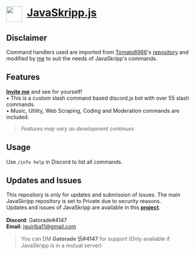 # <img align="top" src="https://github.com/Jed556/JavaSkripp-Public/blob/main/JavaSkripp.svg" width="42" height="42"/> &nbsp;[JavaSkripp.js](https://discord.com/oauth2/authorize?client_id=881308119383302165&permissions=8&scope=bot%20applications.commands) <br/>

## Disclaimer
Command handlers used are imported from [Tomato6966](https://github.com/Tomato6966)'s [repository](https://github.com/Tomato6966/Discord-js-handler-slash-Commands) and modified by [me](https://github.com/Jed556) to suit the needs of JavaSkripp's commands.

## Features
[**Invite me**](https://discord.com/oauth2/authorize?client_id=881308119383302165&permissions=8&scope=bot%20applications.commands) and see for yourself! <br/>
• This is a custom slash command based discord.js bot with over 55 slash commands. <br/>
• Music, Utility, Web Scraping, Coding and Moderation commands are included. <br/>
>*Features may vary as development continues*

## Usage
Use ```/info help``` in Discord to list all commands.

## Updates and Issues
This repository is only for updates and submission of issues. The main JavaSkripp repository is set to Private due to security reasons. <br/>
Updates and issues of JavaSkripp are available in this [**project**](https://github.com/Jed556/JavaSkripp-Public/projects/1?fullscreen=true). <br/>
<br/>
**Discord**: Gatorade#4147 <br/>
**Email**: jguiriba11@gmail.com <br/>
> You can DM **Gatorade 卐#4147** for support (Only available if JavaSkripp is in a mutual server) <br/>
